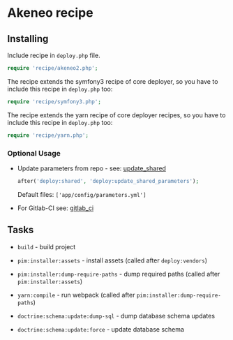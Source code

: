 # Akeneo recipe

## Installing

Include recipe in `deploy.php` file.

```php
require 'recipe/akeneo2.php';
```

The recipe extends the symfony3 recipe of core deployer, so you have to include this recipe in `deploy.php` too:

```php
require 'recipe/symfony3.php';
```

The recipe extends the yarn recipe of core deployer recipes, so you have to include this recipe in `deploy.php` too:

```php
require 'recipe/yarn.php';
```

### Optional Usage

* Update parameters from repo - see: [update_shared](deploy/update_shared.md)

    ```php
    after('deploy:shared', 'deploy:update_shared_parameters');
    ```

    Default files:  ``['app/config/parameters.yml']``

* For Gitlab-CI see: [gitlab_ci](deploy/gitlab_ci.md)

## Tasks

* ``build`` - build project

* ``pim:installer:assets`` - install assets (called after ``deploy:vendors``)

* ``pim:installer:dump-require-paths`` - dump required paths (called after ``pim:installer:assets``)

* ``yarn:compile`` - run webpack (called after ``pim:installer:dump-require-paths``)

* ``doctrine:schema:update:dump-sql`` - dump database schema updates

* ``doctrine:schema:update:force`` - update database schema
